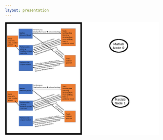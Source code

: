 ```yaml
---
layout: presentation
---
```


[![](assets/img/ros-one-cage-software-b.png)](ros-one-cage-software-b)

